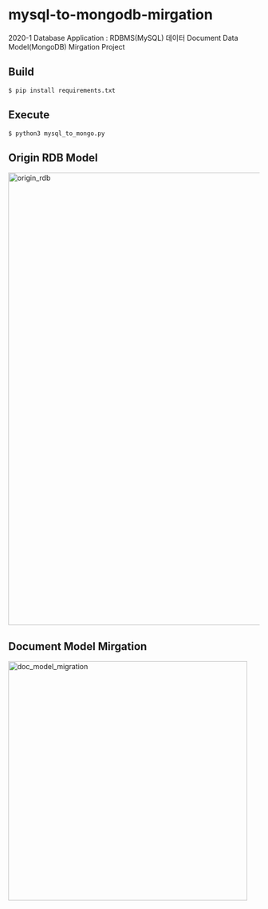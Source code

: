 # mysql-to-mongodb-mirgation
2020-1 Database Application : RDBMS(MySQL) 데이터 Document Data Model(MongoDB) Mirgation Project

## Build
```
$ pip install requirements.txt
```

## Execute
```
$ python3 mysql_to_mongo.py 
```

## Origin RDB Model

<img width="906" alt="origin_rdb" src="https://user-images.githubusercontent.com/42140395/84181685-3ce25800-aac4-11ea-9df0-57b2d2a0fa8d.png">


## Document Model Mirgation
<img width="479" alt="doc_model_migration" src="https://user-images.githubusercontent.com/42140395/84181806-6b603300-aac4-11ea-87a7-62e7d2601993.png">

